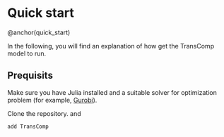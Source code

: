 # Quick start
@anchor(quick_start)

In the following, you will find an explanation of how get the TransComp model to run.

## Prequisits
 
Make sure you have Julia installed and a suitable solver for optimization problem (for example, [Gurobi](https://www.gurobi.com/)).

Clone the repository. and 

```julia
add TransComp
```






